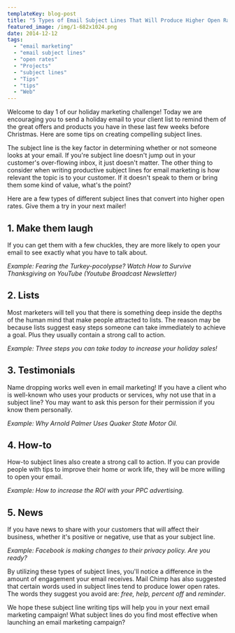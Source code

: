 ```yaml
---
templateKey: blog-post
title: "5 Types of Email Subject Lines That Will Produce Higher Open Rates"
featured_image: /img/1-682x1024.png
date: 2014-12-12
tags:
  - "email marketing"
  - "email subject lines"
  - "open rates"
  - "Projects"
  - "subject lines"
  - "Tips"
  - "tips"
  - "Web"
---
```


Welcome to day 1 of our holiday marketing challenge! Today we are encouraging you to send a holiday email to your client list to remind them of the great offers and products you have in these last few weeks before Christmas. Here are some tips on creating compelling subject lines.

The subject line is the key factor in determining whether or not someone looks at your email. If you're subject line doesn't jump out in your customer's over-flowing inbox, it just doesn't matter. The other thing to consider when writing productive subject lines for email marketing is how relevant the topic is to your customer. If it doesn't speak to them or bring them some kind of value, what's the point?

Here are a few types of different subject lines that convert into higher open rates. Give them a try in your next mailer!

1\. Make them laugh
-------------------

If you can get them with a few chuckles, they are more likely to open your email to see exactly what you have to talk about.

_Example: Fearing the Turkey-pocolypse? Watch How to Survive Thanksgiving on YouTube (Youtube Broadcast Newsletter)_

2\. Lists
---------

Most marketers will tell you that there is something deep inside the depths of the human mind that make people attracted to lists. The reason may be because lists suggest easy steps someone can take immediately to achieve a goal. Plus they usually contain a strong call to action.

_Example: Three steps you can take today to increase your holiday sales!_

3\. Testimonials
----------------

Name dropping works well even in email marketing! If you have a client who is well-known who uses your products or services, why not use that in a subject line? You may want to ask this person for their permission if you know them personally.

_Example: Why Arnold Palmer Uses Quaker State Motor Oil._

4\. How-to
----------

How-to subject lines also create a strong call to action. If you can provide people with tips to improve their home or work life, they will be more willing to open your email.

_Example: How to increase the ROI with your PPC advertising._

5\. News
--------

If you have news to share with your customers that will affect their business, whether it's positive or negative, use that as your subject line.

_Example: Facebook is making changes to their privacy policy. Are you ready?_

By utilizing these types of subject lines, you'll notice a difference in the amount of engagement your email receives. Mail Chimp has also suggested that certain words used in subject lines tend to produce lower open rates. The words they suggest you avoid are: _free, help, percent off_ and _reminder_.

We hope these subject line writing tips will help you in your next email marketing campaign! What subject lines do you find most effective when launching an email marketing campaign?

 